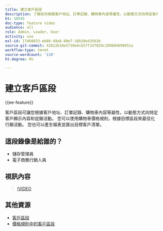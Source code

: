 ```yaml
---
title: 建立客戶區段
description: 了解如何根據客戶地址、訂單記錄、購物車內容等屬性，以動態方式向特定客戶顯示內容和促銷活動。
kt: 10545
doc-type: feature video
audience: all
role: Admin, Leader, User
activity: use
exl-id: 17d68833-eb86-49a8-80e7-16b20e435626
source-git-commit: 42622b18e5738e8cb57f247029c189884698851a
workflow-type: tm+mt
source-wordcount: '110'
ht-degree: 0%

---
```


# 建立客戶區段

{{ee-feature}}

客戶區段可讓您根據客戶地址、訂單記錄、購物車內容等屬性，以動態方式向特定客戶顯示內容和促銷活動。 您可以使用購物車價格規則，根據目標區段來最佳化行銷活動。 您也可以產生報表並匯出目標客戶清單。

## 這段錄像是給誰的？

- 儲存管理員
- 電子商務行銷人員

## 視訊內容

>[!VIDEO](https://video.tv.adobe.com/v/343659?quality=12&learn=on)

## 其他資源

- [客戶區段](https://docs.magento.com/user-guide/marketing/customer-segments.html)
- [價格規則中的客戶區段](https://docs.magento.com/user-guide/marketing/customer-segment-price-rule.html)

